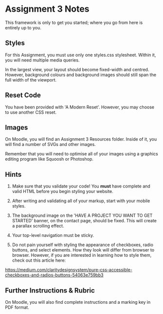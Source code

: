# Assignment 3 Notes

This framework is only to get you started; where you go from here is entirely up to you. 


## Styles

For this Assignment, you must use only one styles.css stylesheet. Within it, you will need multiple media queries.

In the largest view, your layout should become fixed-width and centred. However, background colours and background images should still span the full width of the viewport.


## Reset Code

You have been provided with 'A Modern Reset'. However, you may choose to use another CSS reset.


## Images

On Moodle, you will find an Assignment 3 Resources folder. Inside of it, you will find a number of SVGs and other images. 

Remember that you will need to optimise all of your images using a graphics editing program like Squoosh or Photoshop. 


## Hints

1. Make sure that you validate your code! You **must** have complete and valid HTML before you begin styling your website.

2. After writing and validating all of your markup, start with your mobile styles. 

3. The background image on the 'HAVE A PROJECT YOU WANT TO GET STARTED' banner, on the contact page, should be fixed. This will create a parallax scrolling effect. 

4. Your top-level navigation must be sticky.

5. Do not pain yourself with styling the appearance of checkboxes, radio buttons, and select elements. How they look will differ from browser to browser. However, if you are interested in learning how to style them, check out this article here: 

https://medium.com/claritydesignsystem/pure-css-accessible-checkboxes-and-radios-buttons-54063e759bb3


## Further Instructions & Rubric

On Moodle, you will also find complete instructions and a marking key in PDF format.
